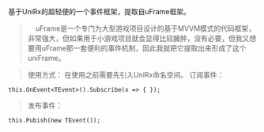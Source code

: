基于UniRx的超轻便的一个事件框架，提取自uFrame框架。

>$~~~~$uFrame是一个专门为大型游戏项目设计的基于MVVM模式的代码框架，非常强大，但如果用于小游戏项目就会显得比较臃肿，没有必要，但我又想要用uFrame那一套便利的事件机制，因此我就把它提取出来形成了这个uniFrame。

>使用方式：
在使用之前需要先引入UniRx命名空间。
订阅事件：
```
this.OnEvent<TEvent>().Subscribe(x => { });
```
>发布事件：
```
this.Pubish(new TEvent());
```
